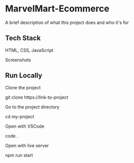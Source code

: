 # MarvelMart-Ecommerce

A brief description of what this project does and who it's for

## Tech Stack
  HTML, CSS, JavaScript

Screenshots

## Run Locally
Clone the project

  git clone https://link-to-project
  
Go to the project directory

  cd my-project
  
Open with VSCode

  code .
  
Open with live server

  npm run start
